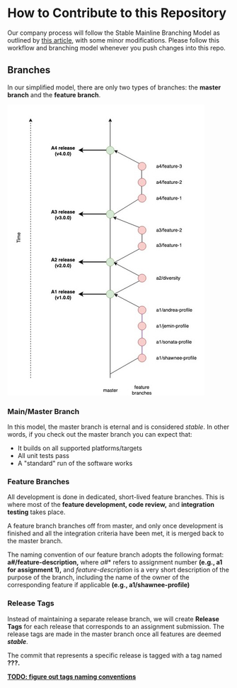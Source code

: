 # How to Contribute to this Repository

Our company process will follow the Stable Mainline Branching Model as outlined by [this article](https://www.bitsnbites.eu/a-stable-mainline-branching-model-for-git/), with some minor modifications. Please follow this workflow and branching model whenever you push changes into this repo.

## Branches
In our simplified model, there are only two types of branches: the **master branch** and the **feature branch**. 

![Workflow diagram](./workflow.jpg)

### Main/Master Branch
In this model, the master branch is eternal and is considered *stable*. In other words, if you check out the master branch you can expect that:

- It builds on all supported platforms/targets
- All unit tests pass
- A "standard" run of the software works

### Feature Branches
All development is done in dedicated, short-lived feature branches. This is where most of the **feature development, code review,** and **integration testing** takes place.

A feature branch branches off from master, and only once development is finished and all the integration criteria have been met, it is merged back to the master branch.

The naming convention of our feature branch adopts the following format: **a#/feature-description,** where *a#** refers to assignment number **(e.g., a1 for assignment 1),** and *feature-description* is a very short description of the purpose of the branch, including the name of the owner of the corresponding feature if applicable **(e.g., a1/shawnee-profile)**

### Release Tags
Instead of maintaining a separate release branch, we will create **Release Tags** for each release that corresponds to an assignment submission. The release tags are made in the master branch once all features are deemed ***stable***.

The commit that represents a specific release is tagged with a tag named **???.**

[**TODO: figure out tags naming conventions**](https://github.com/dcsil/klutch/issues/2)


